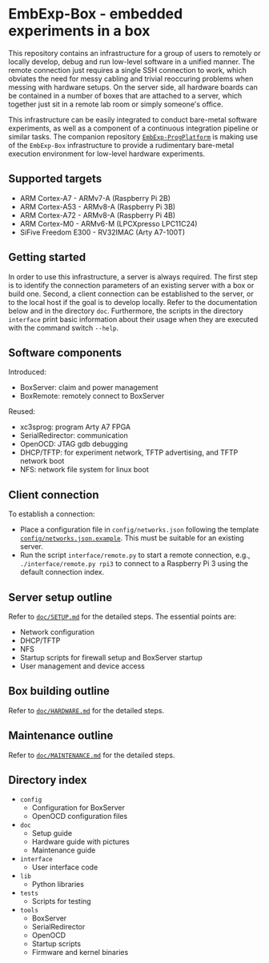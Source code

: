 # EmbExp-Box - embedded experiments in a box
This repository contains an infrastructure for a group of users to remotely or locally develop, debug and run low-level software in a unified manner.
The remote connection just requires a single SSH connection to work, which obviates the need for messy cabling and trivial reoccuring problems when messing with hardware setups.
On the server side, all hardware boards can be contained in a number of boxes that are attached to a server, which together just sit in a remote lab room or simply someone's office.

This infrastructure can be easily integrated to conduct bare-metal software experiments, as well as a component of a continuous integration pipeline or similar tasks.
The companion repository [`EmbExp-ProgPlatform`](https://github.com/kth-step/EmbExp-ProgPlatform) is making use of the `EmbExp-Box` infrastructure to provide a rudimentary bare-metal execution environment for low-level hardware experiments.


## Supported targets
- ARM Cortex-A7 - ARMv7-A (Raspberry Pi 2B)
- ARM Cortex-A53 - ARMv8-A (Raspberry Pi 3B)
- ARM Cortex-A72 - ARMv8-A (Raspberry Pi 4B)
- ARM Cortex-M0 - ARMv6-M (LPCXpresso LPC11C24)
- SiFive Freedom E300 - RV32IMAC (Arty A7-100T)


## Getting started
In order to use this infrastructure, a server is always required.
The first step is to identify the connection parameters of an existing server with a box or build one.
Second, a client connection can be established to the server, or to the local host if the goal is to develop locally.
Refer to the documentation below and in the directory `doc`.
Furthermore, the scripts in the directory `interface` print basic information about their usage when they are executed with the command switch `--help`.


## Software components
Introduced:
- BoxServer: claim and power management
- BoxRemote: remotely connect to BoxServer

Reused:
- xc3sprog: program Arty A7 FPGA
- SerialRedirector: communication
- OpenOCD: JTAG gdb debugging
- DHCP/TFTP: for experiment network, TFTP advertising, and TFTP network boot
- NFS: network file system for linux boot


## Client connection
To establish a connection:
- Place a configuration file in `config/networks.json` following the template [`config/networks.json.example`](config/networks.json.example). This must be suitable for an existing server.
- Run the script `interface/remote.py` to start a remote connection, e.g., `./interface/remote.py rpi3` to connect to a Raspberry Pi 3 using the default connection index.


## Server setup outline
Refer to [`doc/SETUP.md`](doc/SETUP.md) for the detailed steps. The essential points are:
- Network configuration
- DHCP/TFTP
- NFS
- Startup scripts for firewall setup and BoxServer startup
- User management and device access


## Box building outline
Refer to [`doc/HARDWARE.md`](doc/HARDWARE.md) for the detailed steps.


## Maintenance outline
Refer to [`doc/MAINTENANCE.md`](doc/MAINTENANCE.md) for the detailed steps.


## Directory index
- `config`
  - Configuration for BoxServer
  - OpenOCD configuration files
- `doc`
  - Setup guide
  - Hardware guide with pictures
  - Maintenance guide
- `interface`
  - User interface code
- `lib`
  - Python libraries
- `tests`
  - Scripts for testing
- `tools`
  - BoxServer
  - SerialRedirector
  - OpenOCD
  - Startup scripts
  - Firmware and kernel binaries



